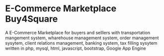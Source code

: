 # E-Commerce Marketplace Buy4Square
A E-Commerce Marketplace for buyers and selllers with transportation mangement system, wharehouse management system, order management sysytem, client relations management, banking system, tax filling sysytem written in php, mysql, html, javascript, bootstrap, Google App Engine


